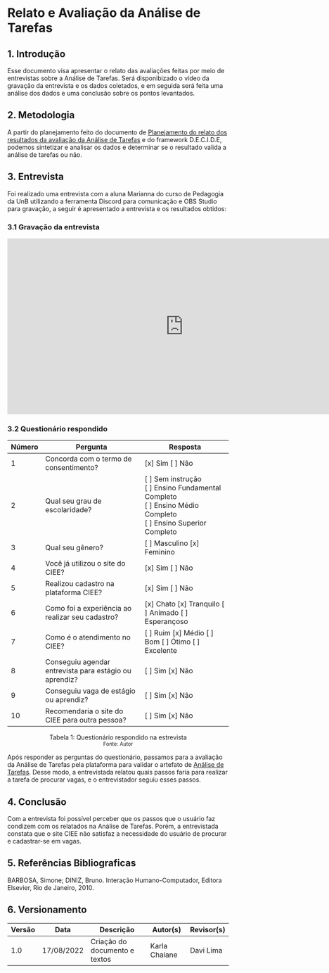 # Relato e Avaliação da Análise de Tarefas

## 1. Introdução

Esse documento visa apresentar o relato das avaliações feitas por meio de entrevistas sobre a Análise de Tarefas. Será disponibizado o vídeo da gravação da entrevista e os dados coletados, e em seguida será feita uma análise dos dados e uma conclusão sobre os pontos levantados.

## 2. Metodologia

A partir do planejamento feito do documento de [Planejamento do relato dos resultados da avaliação da Análise de Tarefas](Planejamento_relato_resultados_avaliacao_analise_tarefas.md) e do framework D.E.C.I.D.E, podemos sintetizar e analisar os dados e determinar se o resultado valida a análise de tarefas ou não.

## 3. Entrevista

Foi realizado uma entrevista com a aluna Marianna do curso de Pedagogia da UnB utilizando a ferramenta Discord para comunicação e OBS Studio para gravação, a seguir é apresentado a entrevista e os resultados obtidos:

### 3.1 Gravação da entrevista
<iframe width="800" height="400" src="https://www.youtube.com/embed/iRwv-aIraNY" title="YouTube video player" frameborder="0" allow="accelerometer; autoplay; clipboard-write; encrypted-media; gyroscope; picture-in-picture" allowfullscreen></iframe>

### 3.2 Questionário respondido

| Número | Pergunta                        | Resposta |
|---| ---                                  | --- |
| 1 | Concorda com o termo de consentimento? | [x] Sim [ ] Não |
| 2 | Qual seu grau de escolaridade? | [ ] Sem instrução <br> [ ] Ensino Fundamental Completo <br> [ ] Ensino Médio Completo <br> [ ] Ensino Superior Completo |  
| 3 | Qual seu gênero? | [ ] Masculino [x] Feminino |
| 4 | Você já utilizou o site do CIEE? | [x] Sim [ ] Não |
| 5 | Realizou cadastro na plataforma CIEE? | [x] Sim [ ] Não |
| 6 | Como foi a experiência ao realizar seu cadastro? | [x] Chato [x] Tranquilo [ ] Animado [ ] Esperançoso |
| 7 | Como é o atendimento no CIEE? | [ ] Ruim [x] Médio [ ] Bom [ ] Ótimo [ ] Excelente |
| 8 | Conseguiu agendar entrevista para estágio ou aprendiz? | [ ] Sim  [x] Não |
| 9 | Conseguiu vaga de estágio ou aprendiz? | [ ] Sim  [x] Não |
| 10 | Recomendaria o site do CIEE para outra pessoa? | [ ] Sim  [x] Não |

<center>Tabela 1: Questionário respondido na estrevista <br>
<small>Fonte: Autor</small></center>

Após responder as perguntas do questionário, passamos para a avaliação da Análise de Tarefas pela plataforma para validar o artefato de [Análise de Tarefas](../../analise_requisitos/analise_tarefas.md). Desse modo, a entrevistada relatou quais passos faria para realizar a tarefa de procurar vagas, e o entrevistador seguiu esses passos.

## 4. Conclusão
Com a entrevista foi possível perceber que os passos que o usuário faz condizem com os relatados na Análise de Tarefas. Porém, a entrevistada constata que o site CIEE não satisfaz a necessidade do usuário de procurar e cadastrar-se em vagas. 


## 5. Referências Bibliograficas
BARBOSA, Simone; DINIZ, Bruno. Interação Humano-Computador, Editora Elsevier, Rio de Janeiro, 2010.
 
## 6. Versionamento

|Versão	| Data	| Descrição |	Autor(s)	| Revisor(s)|
|--------|----|-----------|-------|---------|
| 1.0 |	17/08/2022	| Criação do documento e textos | Karla Chaiane | Davi Lima |
